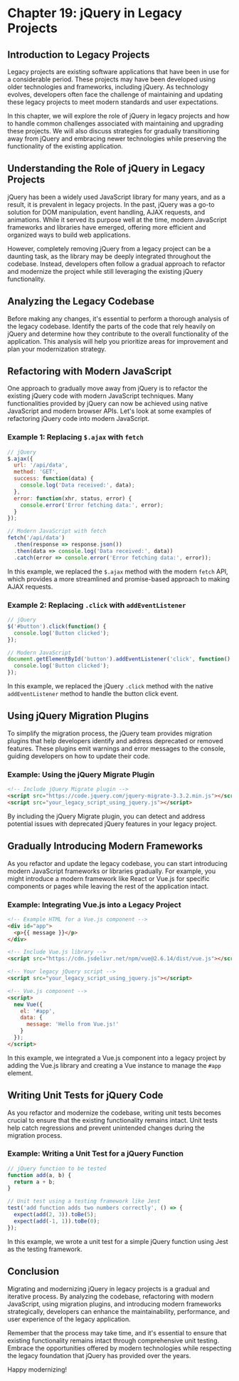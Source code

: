 # Chapter 19: jQuery in Legacy Projects

## Introduction to Legacy Projects

Legacy projects are existing software applications that have been in use for a considerable period. These projects may have been developed using older technologies and frameworks, including jQuery. As technology evolves, developers often face the challenge of maintaining and updating these legacy projects to meet modern standards and user expectations.

In this chapter, we will explore the role of jQuery in legacy projects and how to handle common challenges associated with maintaining and upgrading these projects. We will also discuss strategies for gradually transitioning away from jQuery and embracing newer technologies while preserving the functionality of the existing application.

## Understanding the Role of jQuery in Legacy Projects

jQuery has been a widely used JavaScript library for many years, and as a result, it is prevalent in legacy projects. In the past, jQuery was a go-to solution for DOM manipulation, event handling, AJAX requests, and animations. While it served its purpose well at the time, modern JavaScript frameworks and libraries have emerged, offering more efficient and organized ways to build web applications.

However, completely removing jQuery from a legacy project can be a daunting task, as the library may be deeply integrated throughout the codebase. Instead, developers often follow a gradual approach to refactor and modernize the project while still leveraging the existing jQuery functionality.

## Analyzing the Legacy Codebase

Before making any changes, it's essential to perform a thorough analysis of the legacy codebase. Identify the parts of the code that rely heavily on jQuery and determine how they contribute to the overall functionality of the application. This analysis will help you prioritize areas for improvement and plan your modernization strategy.

## Refactoring with Modern JavaScript

One approach to gradually move away from jQuery is to refactor the existing jQuery code with modern JavaScript techniques. Many functionalities provided by jQuery can now be achieved using native JavaScript and modern browser APIs. Let's look at some examples of refactoring jQuery code into modern JavaScript.

### Example 1: Replacing `$.ajax` with `fetch`

```javascript
// jQuery
$.ajax({
  url: '/api/data',
  method: 'GET',
  success: function(data) {
    console.log('Data received:', data);
  },
  error: function(xhr, status, error) {
    console.error('Error fetching data:', error);
  }
});

// Modern JavaScript with fetch
fetch('/api/data')
  .then(response => response.json())
  .then(data => console.log('Data received:', data))
  .catch(error => console.error('Error fetching data:', error));
```

In this example, we replaced the `$.ajax` method with the modern `fetch` API, which provides a more streamlined and promise-based approach to making AJAX requests.

### Example 2: Replacing `.click` with `addEventListener`

```javascript
// jQuery
$('#button').click(function() {
  console.log('Button clicked');
});

// Modern JavaScript
document.getElementById('button').addEventListener('click', function() {
  console.log('Button clicked');
});
```

In this example, we replaced the jQuery `.click` method with the native `addEventListener` method to handle the button click event.

## Using jQuery Migration Plugins

To simplify the migration process, the jQuery team provides migration plugins that help developers identify and address deprecated or removed features. These plugins emit warnings and error messages to the console, guiding developers on how to update their code.

### Example: Using the jQuery Migrate Plugin

```html
<!-- Include jQuery Migrate plugin -->
<script src="https://code.jquery.com/jquery-migrate-3.3.2.min.js"></script>
<script src="your_legacy_script_using_jquery.js"></script>
```

By including the jQuery Migrate plugin, you can detect and address potential issues with deprecated jQuery features in your legacy project.

## Gradually Introducing Modern Frameworks

As you refactor and update the legacy codebase, you can start introducing modern JavaScript frameworks or libraries gradually. For example, you might introduce a modern framework like React or Vue.js for specific components or pages while leaving the rest of the application intact.

### Example: Integrating Vue.js into a Legacy Project

```html
<!-- Example HTML for a Vue.js component -->
<div id="app">
  <p>{{ message }}</p>
</div>

<!-- Include Vue.js library -->
<script src="https://cdn.jsdelivr.net/npm/vue@2.6.14/dist/vue.js"></script>

<!-- Your legacy jQuery script -->
<script src="your_legacy_script_using_jquery.js"></script>

<!-- Vue.js component -->
<script>
  new Vue({
    el: '#app',
    data: {
      message: 'Hello from Vue.js!'
    }
  });
</script>
```

In this example, we integrated a Vue.js component into a legacy project by adding the Vue.js library and creating a Vue instance to manage the `#app` element.

## Writing Unit Tests for jQuery Code

As you refactor and modernize the codebase, writing unit tests becomes crucial to ensure that the existing functionality remains intact. Unit tests help catch regressions and prevent unintended changes during the migration process.

### Example: Writing a Unit Test for a jQuery Function

```javascript
// jQuery function to be tested
function add(a, b) {
  return a + b;
}

// Unit test using a testing framework like Jest
test('add function adds two numbers correctly', () => {
  expect(add(2, 3)).toBe(5);
  expect(add(-1, 1)).toBe(0);
});
```

In this example, we wrote a unit test for a simple jQuery function using Jest as the testing framework.

## Conclusion

Migrating and modernizing jQuery in legacy projects is a gradual and iterative process. By analyzing the codebase, refactoring with modern JavaScript, using migration plugins, and introducing modern frameworks strategically, developers can enhance the maintainability, performance, and user experience of the legacy application.

Remember that the process may take time, and it's essential to ensure that existing functionality remains intact through comprehensive unit testing. Embrace the opportunities offered by modern technologies while respecting the legacy foundation that jQuery has provided over the years.

Happy modernizing!